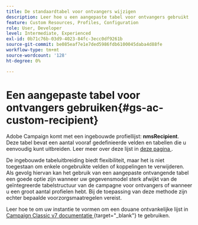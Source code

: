 ```yaml
---
title: De standaardtabel voor ontvangers wijzigen
description: Leer hoe u een aangepaste tabel voor ontvangers gebruikt
feature: Custom Resources, Profiles, Configuration
role: User, Developer
level: Intermediate, Experienced
exl-id: 0b71c76b-03d9-4023-84fc-3ecc0df9261b
source-git-commit: be085eaf7e1e7ded5986fdb6100045daba4d88fe
workflow-type: tm+mt
source-wordcount: '128'
ht-degree: 0%

---
```


# Een aangepaste tabel voor ontvangers gebruiken{#gs-ac-custom-recipient}

Adobe Campaign komt met een ingebouwde profiellijst: **nmsRecipient**. Deze tabel bevat een aantal vooraf gedefinieerde velden en tabellen die u eenvoudig kunt uitbreiden. Leer meer over deze lijst in [ deze pagina ](datamodel.md#ootb-profiles).

De ingebouwde tabeluitbreiding biedt flexibiliteit, maar het is niet toegestaan om enkele ongebruikte velden of koppelingen te verwijderen. Als gevolg hiervan kan het gebruik van een aangepaste ontvangende tabel een goede optie zijn wanneer uw gegevensmodel sterk afwijkt van de geïntegreerde tabelstructuur van de campagne voor ontvangers of wanneer u een groot aantal profielen hebt.  Bij de toepassing van deze methode zijn echter bepaalde voorzorgsmaatregelen vereist.

Leer hoe te om uw instantie te vormen om een douane ontvankelijke lijst in [ Campaign Classic v7 documentatie ](https://experienceleague.adobe.com/docs/campaign-classic/using/configuring-campaign-classic/use-a-custom-recipient-table/about-custom-recipient-table.html){target="_blank"} te gebruiken.